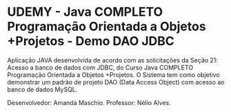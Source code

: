 # UDEMY - Java COMPLETO Programação Orientada a Objetos +Projetos - Demo DAO JDBC

Aplicação JAVA desenvolvida de acordo com as solicitações da Seção 21: Acesso a banco de dados com JDBC, do Curso Java COMPLETO Programação Orientada a Objetos +Projetos. 
O Sistema tem como objetivo demonstrar um padrão de projeto DAO (Data Access Object) com acesso ao banco de dados MySQL.

Desenvolvedor: Amanda Maschio. Professor: Nélio Alves.
